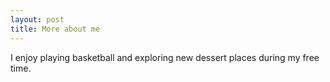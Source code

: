 ```yaml
---
layout: post
title: More about me
---
```


I enjoy playing basketball and exploring new dessert places during my free time.
